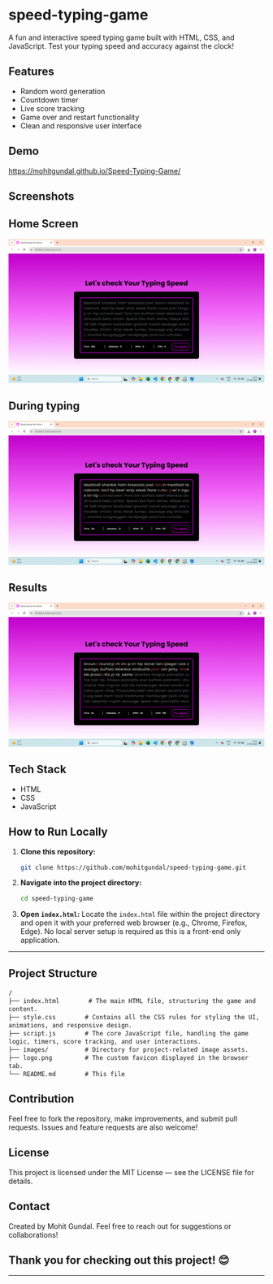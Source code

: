# speed-typing-game
A fun and interactive speed typing game built with HTML, CSS, and JavaScript. Test your typing speed and accuracy against the clock!

## Features

- Random word generation
- Countdown timer
- Live score tracking
- Game over and restart functionality
- Clean and responsive user interface

## Demo
https://mohitgundal.github.io/Speed-Typing-Game/

## Screenshots
## Home Screen
![Home Screen](./Screenshot1.png)
## During typing
![Typing in Progress](./Screenshot2.png)
## Results
![Results Screen](./Screenshot3.png)

## Tech Stack

- HTML
- CSS
- JavaScript

## How to Run Locally

1. **Clone this repository:**
   ```bash
   git clone https://github.com/mohitgundal/speed-typing-game.git
   ```

2. **Navigate into the project directory:**
   ```bash
   cd speed-typing-game
   ```

3.  **Open `index.html`:**
    Locate the `index.html` file within the project directory and open it with your preferred web browser (e.g., Chrome, Firefox, Edge).
    No local server setup is required as this is a front-end only application.
   ---


## Project Structure
```plaintext
/
├── index.html        # The main HTML file, structuring the game and content.
├── style.css        # Contains all the CSS rules for styling the UI, animations, and responsive design.
├── script.js        # The core JavaScript file, handling the game logic, timers, score tracking, and user interactions.
├── images/          # Directory for project-related image assets.
├── logo.png         # The custom favicon displayed in the browser tab.
└── README.md        # This file
```


## Contribution
Feel free to fork the repository, make improvements, and submit pull requests. Issues and feature requests are also welcome!


## License
This project is licensed under the MIT License — see the LICENSE file for details.


## Contact
Created by Mohit Gundal. Feel free to reach out for suggestions or collaborations!


## Thank you for checking out this project! 😊
---

